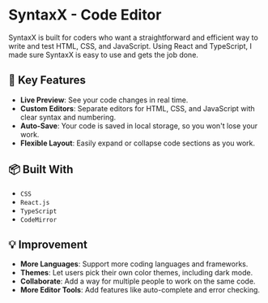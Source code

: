 # SyntaxX - Code Editor

SyntaxX is built for coders who want a straightforward and efficient way to write and test HTML, CSS, and JavaScript. Using React and TypeScript, I made sure SyntaxX is easy to use and gets the job done. 

## 🚀 Key Features

- **Live Preview**: See your code changes in real time.
- **Custom Editors**: Separate editors for HTML, CSS, and JavaScript with clear syntax and numbering.
- **Auto-Save**: Your code is saved in local storage, so you won't lose your work.
- **Flexible Layout**: Easily expand or collapse code sections as you work.

## 📦 Built With

- `CSS`
- `React.js`
- `TypeScript`
- `CodeMirror`

## 💡 Improvement

- **More Languages**: Support more coding languages and frameworks.
- **Themes**: Let users pick their own color themes, including dark mode.
- **Collaborate**: Add a way for multiple people to work on the same code.
- **More Editor Tools**: Add features like auto-complete and error checking.
